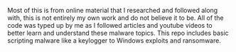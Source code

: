Most of this is from online material that I researched and followed along with, this is not entirely my own work and do not believe it to be. All of the code was typed up by me as I followed articles and youtube videos to better learn and understand these malware topics. This repo includes basic scripting malware like a keylogger to Windows exploits and ransomware.
